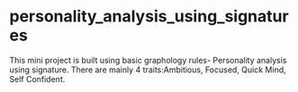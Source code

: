 # personality_analysis_using_signatures
This mini project is built using basic graphology rules- Personality analysis using signature.
There are mainly 4 traits:Ambitious, Focused, Quick Mind, Self Confident.
